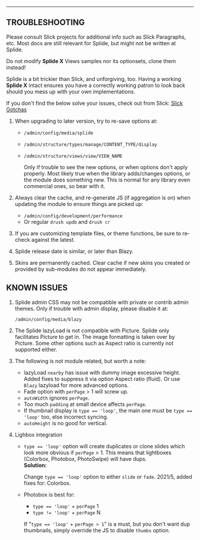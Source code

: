 
***
## <a name="troubleshooting"></a>TROUBLESHOOTING
Please consult Slick projects for additional info such as Slick Paragraphs, etc.
Most docs are still relevant for Splide, but might not be written at Splide.

Do not modify **Splide X** Views samples nor its optionsets, clone them instead!

Splide is a bit trickier than Slick, and unforgiving, too. Having a working
**Splide X** intact ensures you have a correctly working patron to look back
should you mess up with your own implementations.

If you don't find the below solve your issues, check out from Slick:
[Slick Gotchas](https://www.drupal.org/project/issues/search?issue_tags=slick%20gotchas)

1. When upgrading to later version, try to re-save options at:
   * `/admin/config/media/splide`
   * `/admin/structure/types/manage/CONTENT_TYPE/display`
   * `/admin/structure/views/view/VIEW_NAME`

     Only if trouble to see the new options, or when options don't apply
     properly. Most likely true when the library adds/changes options, or the
     module does something new. This is normal for any library even commercial
     ones, so bear with it.

2. Always clear the cache, and re-generate JS (if aggregation is on) when
   updating the module to ensure things are picked up:
   * `/admin/config/development/performance`
   * Or regular `drush updb` and `drush cr`

3. If you are customizing template files, or theme functions, be sure to
   re-check against the latest.

4. Splide release date is similar, or later than Blazy.

5. Skins are permanently cached. Clear cache if new skins you created or
   provided by sub-modules do not appear immediately.


## KNOWN ISSUES
1. Splide admin CSS may not be compatible with private or contrib admin
   themes. Only if trouble with admin display, please disable it at:

   `/admin/config/media/blazy`

2. The Splide lazyLoad is not compatible with Picture. Splide only
   facilitates Picture to get in. The image formatting is taken over by
   Picture. Some other options such as Aspect ratio is currently not
   supported either.

3. The following is not module related, but worth a note:
   * lazyLoad `nearby` has issue with dummy image excessive height.
     Added fixes to suppress it via option Aspect ratio (fluid).
     Or use `Blazy` lazyload for more advanced options.
   * Fade option with `perPage` > 1 will screw up.
   * `autoWidth` ignores `perPage`.
   * Too much `padding` at small device affects `perPage`.
   * If thumbnail display is `type == 'loop'`, the main one must be
     `type == 'loop'` too, else incorrect syncing.
   * `autoHeight` is no good for vertical.  

4. Lighbox integration
   * `type == 'loop'` option will create duplicates or clone slides which look
     more obvious if `perPage` > 1. This means that lightboxes (Colorbox,
     Photobox, PhotoSwipe) will have dups.  
     **Solution:**

     Change `type == 'loop'` option to either `slide` or `fade`.
     2021/5, added fixes for: Colorbox.
   * Photobox is best for:
     - `type == 'loop'` + `perPage` 1
     - `type != 'loop'` + `perPage` N

      If "`type == 'loop'` + `perPage > 1`" is a must, but you don't want dup
      thumbnails, simply override the JS to disable `thumbs` option.
